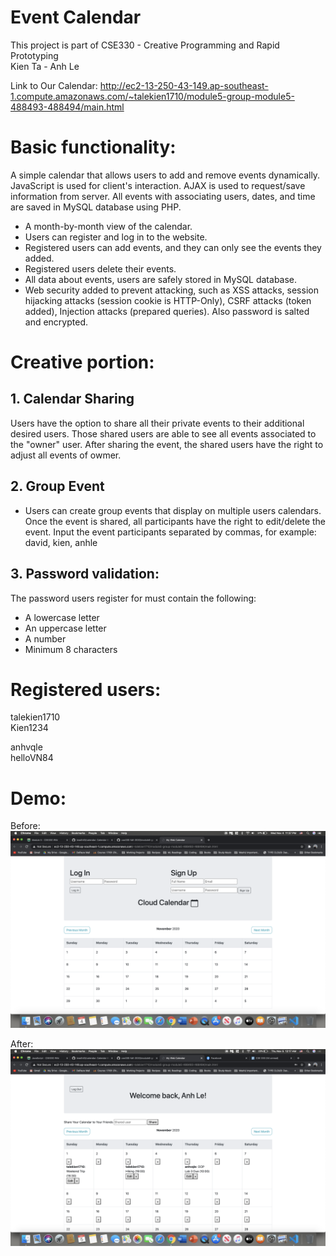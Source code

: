 # Event Calendar 
This project is part of CSE330 - Creative Programming and Rapid Prototyping  
Kien Ta - Anh Le

Link to Our Calendar:
http://ec2-13-250-43-149.ap-southeast-1.compute.amazonaws.com/~talekien1710/module5-group-module5-488493-488494/main.html

# Basic functionality:

A simple calendar that allows users to add and remove events dynamically. JavaScript is used for client's interaction. AJAX is used to request/save information from server. All events with associating users, dates, and time are saved in MySQL database using PHP.

- A month-by-month view of the calendar.  
- Users can register and log in to the website.  
- Registered users can add events, and they can only see the events they added.  
- Registered users delete their events.  
- All data about events, users are safely stored in MySQL database.  
- Web security added to prevent attacking, such as XSS attacks, session hijacking attacks (session cookie is HTTP-Only), CSRF attacks (token added), Injection attacks (prepared queries). Also password is salted and encrypted.


# Creative portion:

## 1. Calendar Sharing
Users have the option to share all their private events to their additional desired users. Those shared users are able to see all events associated 
to the "owner" user. After sharing the event, the shared users have the right to adjust all events of owmer.

## 2. Group Event
- Users can create group events that display on multiple users calendars. Once the event is shared, all participants have the right to edit/delete the event.
Input the event participants separated by commas, for example: david, kien, anhle


## 3. Password validation:
The password users register for must contain the following:
- A lowercase letter
- An uppercase letter
- A number
- Minimum 8 characters


# Registered users:
talekien1710  
Kien1234

anhvqle  
helloVN84


# Demo:
Before:
![](images/before.png)

After:
![](images/after.png)
